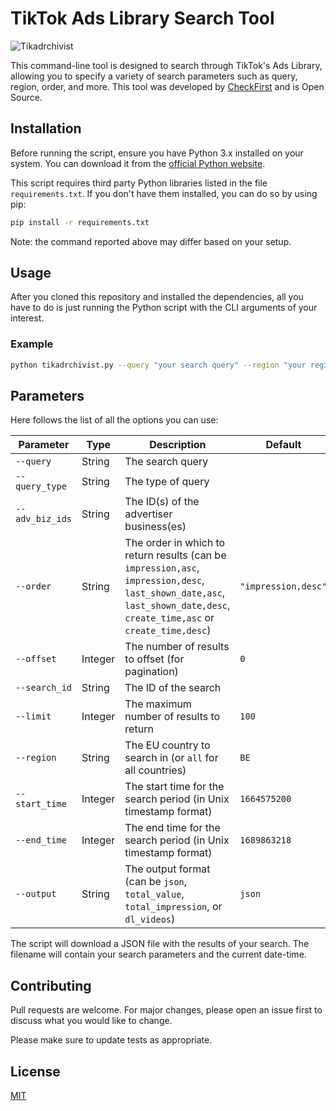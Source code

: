 # TikTok Ads Library Search Tool

![Tikadrchivist](https://checkfirst.network/wp-content/uploads/2023/07/repo_card.png) 

This command-line tool is designed to search through TikTok's Ads Library, allowing you to specify a variety of search parameters such as query, region, order, and more. This tool was developed by [CheckFirst](https://checkfirst.network/) and is Open Source.

## Installation

Before running the script, ensure you have Python 3.x installed on your system. You can download it from the [official Python website](https://www.python.org/downloads/). 

This script requires third party Python libraries listed in the file `requirements.txt`. If you don't have them installed, you can do so by using pip:

```bash
pip install -r requirements.txt
```

Note: the command reported above may differ based on your setup.

## Usage

After you cloned this repository and installed the dependencies, all you have to do is just running the Python script with the CLI arguments of your interest. 

### Example

```bash
python tikadrchivist.py --query "your search query" --region "your region"
```

## Parameters

Here follows the list of all the options you can use:

| Parameter | Type | Description | Default |
|-----------|------|-------------|---------|
| `--query` | String | The search query | ` ` |
| `--query_type` | String | The type of query | ` ` |
| `--adv_biz_ids` | String | The ID(s) of the advertiser business(es) | ` ` |
| `--order` | String | The order in which to return results (can be `impression,asc`, `impression,desc`, `last_shown_date,asc`, `last_shown_date,desc`, `create_time,asc` or `create_time,desc`) | `"impression,desc"` |
| `--offset` | Integer | The number of results to offset (for pagination) | `0` |
| `--search_id` | String | The ID of the search | ` ` |
| `--limit` | Integer | The maximum number of results to return | `100` |
| `--region` | String | The EU country to search in (or `all` for all countries) | `BE` |
| `--start_time` | Integer | The start time for the search period (in Unix timestamp format) | `1664575200` |
| `--end_time` | Integer | The end time for the search period (in Unix timestamp format) | `1689863218` |
| `--output` | String | The output format (can be `json`, `total_value`, `total_impression`, or `dl_videos`) | `json` |

The script will download a JSON file with the results of your search. The filename will contain your search parameters and the current date-time.

## Contributing

Pull requests are welcome. For major changes, please open an issue first to discuss what you would like to change.

Please make sure to update tests as appropriate.

## License

[MIT](https://choosealicense.com/licenses/mit/)